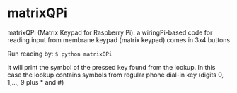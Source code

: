 matrixQPi
=========

matrixQPi (Matrix Keypad for Raspberry Pi): a wiringPi-based code for reading input from membrane keypad (matrix keypad) comes in 3x4 buttons

Run reading by:
`$ python matrixQPi` 

It will print the symbol of the pressed key found from the lookup. In this case the lookup contains symbols from regular phone dial-in key (digits 0, 1,..., 9 plus * and #)
